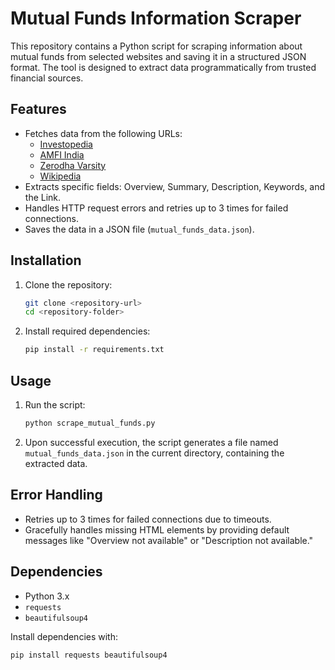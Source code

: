 # Mutual Funds Information Scraper

This repository contains a Python script for scraping information about mutual funds from selected websites and saving it in a structured JSON format. The tool is designed to extract data programmatically from trusted financial sources.

## Features
- Fetches data from the following URLs:
  - [Investopedia](https://www.investopedia.com/terms/m/mutualfund.asp)
  - [AMFI India](https://www.amfiindia.com/investor-corner/knowledge-center/what-are-mutual-funds-new.html)
  - [Zerodha Varsity](https://zerodha.com/varsity/chapter/introduction-to-mutual-funds/)
  - [Wikipedia](https://en.wikipedia.org/wiki/Mutual_fund)
- Extracts specific fields: Overview, Summary, Description, Keywords, and the Link.
- Handles HTTP request errors and retries up to 3 times for failed connections.
- Saves the data in a JSON file (`mutual_funds_data.json`).

## Installation

1. Clone the repository:
    ```bash
    git clone <repository-url>
    cd <repository-folder>
    ```
2. Install required dependencies:
    ```bash
    pip install -r requirements.txt
    ```

## Usage

1. Run the script:
    ```bash
    python scrape_mutual_funds.py
    ```
2. Upon successful execution, the script generates a file named `mutual_funds_data.json` in the current directory, containing the extracted data.


## Error Handling
- Retries up to 3 times for failed connections due to timeouts.
- Gracefully handles missing HTML elements by providing default messages like "Overview not available" or "Description not available."

## Dependencies
- Python 3.x
- `requests`
- `beautifulsoup4`

Install dependencies with:
```bash
pip install requests beautifulsoup4
```
